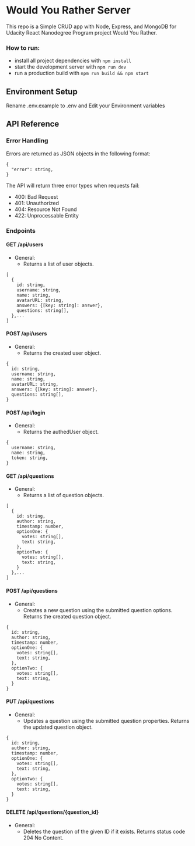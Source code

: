 # Would You Rather Server
This repo is a Simple CRUD app with Node, Express, and MongoDB for Udacity React Nanodegree Program project Would You Rather.

### How to run:
* install all project dependencies with `npm install`
* start the development server with `npm run dev`
* run a production build with `npm run build && npm start`

## Environment Setup
Rename .env.example to .env and Edit your Environment variables

## API Reference

### Error Handling
Errors are returned as JSON objects in the following format:
```
{
  "error": string,
}
```
The API will return three error types when requests fail:
- 400: Bad Request
- 401: Unauthorized 
- 404: Resource Not Found
- 422: Unprocessable Entity

### Endpoints 

#### GET /api/users
- General:
    - Returns a list of user objects. 

``` 
[
  {
    id: string,
    username: string,
    name: string,
    avatarURL: string,
    answers: {[key: string]: answer},
    questions: string[],
  },...
]
```

#### POST /api/users
- General:
    - Returns the created user object. 

``` 
{
  id: string,
  username: string,
  name: string,
  avatarURL: string,
  answers: {[key: string]: answer},
  questions: string[],
}
```

#### POST /api/login
- General:
    - Returns the authedUser object. 

``` 
{
  username: string,
  name: string,
  token: string,
}
```

#### GET /api/questions
- General:
    - Returns a list of question objects. 

``` 
[
  {
    id: string,
    author: string,
    timestamp: number,
    optionOne: {
      votes: string[],
      text: string,
    },
    optionTwo: {
      votes: string[],
      text: string,
    }
  },...
]
```

#### POST /api/questions
- General:
    - Creates a new question using the submitted question options. Returns the created question object. 

```
{
  id: string,
  author: string,
  timestamp: number,
  optionOne: {
    votes: string[],
    text: string,
  },
  optionTwo: {
    votes: string[],
    text: string,
  }
}
```

#### PUT /api/questions
- General:
    - Updates a question using the submitted question properties. Returns the updated question object. 

```
{
  id: string,
  author: string,
  timestamp: number,
  optionOne: {
    votes: string[],
    text: string,
  },
  optionTwo: {
    votes: string[],
    text: string,
  }
}
```


#### DELETE /api/questions/{question_id}
- General:
    - Deletes the question of the given ID if it exists. Returns status code 204 No Content. 
